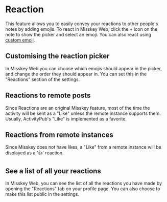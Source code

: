 # Reaction
This feature allows you to easily convey your reactions to other people's notes by adding emojis.
To react in Misskey Web, click the + icon on the note to show the picker and select an emoji.
You can also react using [custom emoji](./custom-emoji.md).

## Customising the reaction picker
In Misskey Web you can choose which emojis should appear in the picker, and change the order they should appear in.
You can set this in the "Reactions" section of the settings.

## Reactions to remote posts
Since Reactions are an original Misskey feature, most of the time the activity will be sent as a "Like" unless the remote instance supports them.
Usually, ActivityPub's "Like" is implemented as a favorite.

## Reactions from remote instances
Since Misskey does not have likes, a "Like" from a remote instance will be displayed as a '👍' reaction.

## See a list of all your reactions
In Misskey Web, you can see the list of all the reactions you have made by opening the "Reactions" tab on your profile page.
You can also choose to make this list public in the settings.
